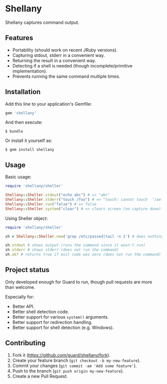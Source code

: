 # Shellany

Shellany captures command output.

## Features

- Portability (should work on recent JRuby versions).
- Capturing stdout, stderr in a convenient way.
- Returning the result in a convenient way.
- Detecting if a shell is needed (though incomplete/primitive implementation).
- Prevents running the same command multiple times.

## Installation

Add this line to your application's Gemfile:

```ruby
gem 'shellany'
```

And then execute:

    $ bundle

Or install it yourself as:

    $ gem install shellany

## Usage

Basic usage:

```ruby
require 'shellany/sheller'

Shellany::Sheller.stdout("echo abc") # => "abc"
Shellany::Sheller.stderr("touch /foo") # => "touch: cannot touch  ‘/aef’: Permission denied
Shellany::Sheller.run("false") # => false
Shellany::Sheller.system("clear") # => clears screen (no capture done)
```

Using Sheller object:

```ruby
require 'shellany/sheller'

sh = Shellany::Sheller.new('grep /etc/passed|tail -n 1') # does nothing

sh.stdout # shows output (runs the command since it wasn't run)
sh.stderr # shows stderr (does not run the command)
sh.ok? # returns true if exit code was zero (does not run the command)
```

## Project status

Only developed enough for Guard to run, though pull requests are more than welcome.

Especially for:

- Better API.
- Better shell detection code.
- Better support for various `system()` arguments.
- Better support for redirection handling.
- Better support for shell detection (e.g. Windows).

## Contributing

1. Fork it (https://github.com/guard/shellany/fork).
2. Create your feature branch (`git checkout -b my-new-feature`).
3. Commit your changes (`git commit -am 'Add some feature'`).
4. Push to the branch (`git push origin my-new-feature`).
5. Create a new Pull Request.
